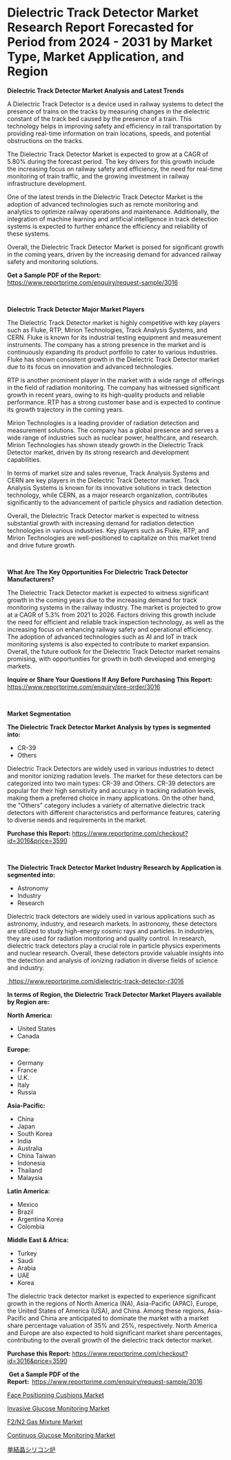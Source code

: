 <p><h1>Dielectric Track Detector Market Research Report Forecasted for Period from 2024 -  2031 by Market Type, Market Application, and Region</h1></p><p><strong>Dielectric Track Detector Market Analysis and Latest Trends</strong></p>
<p><p>A Dielectric Track Detector is a device used in railway systems to detect the presence of trains on the tracks by measuring changes in the dielectric constant of the track bed caused by the presence of a train. This technology helps in improving safety and efficiency in rail transportation by providing real-time information on train locations, speeds, and potential obstructions on the tracks.</p><p>The Dielectric Track Detector Market is expected to grow at a CAGR of 5.80% during the forecast period. The key drivers for this growth include the increasing focus on railway safety and efficiency, the need for real-time monitoring of train traffic, and the growing investment in railway infrastructure development. </p><p>One of the latest trends in the Dielectric Track Detector Market is the adoption of advanced technologies such as remote monitoring and analytics to optimize railway operations and maintenance. Additionally, the integration of machine learning and artificial intelligence in track detection systems is expected to further enhance the efficiency and reliability of these systems.</p><p>Overall, the Dielectric Track Detector Market is poised for significant growth in the coming years, driven by the increasing demand for advanced railway safety and monitoring solutions.</p></p>
<p><strong>Get a Sample PDF of the Report:&nbsp;</strong> <a href="https://www.reportprime.com/enquiry/request-sample/3016">https://www.reportprime.com/enquiry/request-sample/3016</a></p>
<p>&nbsp;</p>
<p><strong>Dielectric Track Detector Major Market Players</strong></p>
<p><p>The Dielectric Track Detector market is highly competitive with key players such as Fluke, RTP, Mirion Technologies, Track Analysis Systems, and CERN. Fluke is known for its industrial testing equipment and measurement instruments. The company has a strong presence in the market and is continuously expanding its product portfolio to cater to various industries. Fluke has shown consistent growth in the Dielectric Track Detector market due to its focus on innovation and advanced technologies.</p><p>RTP is another prominent player in the market with a wide range of offerings in the field of radiation monitoring. The company has witnessed significant growth in recent years, owing to its high-quality products and reliable performance. RTP has a strong customer base and is expected to continue its growth trajectory in the coming years.</p><p>Mirion Technologies is a leading provider of radiation detection and measurement solutions. The company has a global presence and serves a wide range of industries such as nuclear power, healthcare, and research. Mirion Technologies has shown steady growth in the Dielectric Track Detector market, driven by its strong research and development capabilities.</p><p>In terms of market size and sales revenue, Track Analysis Systems and CERN are key players in the Dielectric Track Detector market. Track Analysis Systems is known for its innovative solutions in track detection technology, while CERN, as a major research organization, contributes significantly to the advancement of particle physics and radiation detection.</p><p>Overall, the Dielectric Track Detector market is expected to witness substantial growth with increasing demand for radiation detection technologies in various industries. Key players such as Fluke, RTP, and Mirion Technologies are well-positioned to capitalize on this market trend and drive future growth.</p></p>
<p>&nbsp;</p>
<p><strong>What Are The Key Opportunities For Dielectric Track Detector Manufacturers?</strong></p>
<p><p>The Dielectric Track Detector market is expected to witness significant growth in the coming years due to the increasing demand for track monitoring systems in the railway industry. The market is projected to grow at a CAGR of 5.3% from 2021 to 2026. Factors driving this growth include the need for efficient and reliable track inspection technology, as well as the increasing focus on enhancing railway safety and operational efficiency. The adoption of advanced technologies such as AI and IoT in track monitoring systems is also expected to contribute to market expansion. Overall, the future outlook for the Dielectric Track Detector market remains promising, with opportunities for growth in both developed and emerging markets.</p></p>
<p><strong>Inquire or Share Your Questions If Any Before Purchasing This Report:</strong> <a href="https://www.reportprime.com/enquiry/pre-order/3016">https://www.reportprime.com/enquiry/pre-order/3016</a></p>
<p>&nbsp;</p>
<p><strong>Market Segmentation</strong></p>
<p><strong>The Dielectric Track Detector Market Analysis by types is segmented into:</strong></p>
<p><ul><li>CR-39</li><li>Others</li></ul></p>
<p><p>Dielectric Track Detectors are widely used in various industries to detect and monitor ionizing radiation levels. The market for these detectors can be categorized into two main types: CR-39 and Others. CR-39 detectors are popular for their high sensitivity and accuracy in tracking radiation levels, making them a preferred choice in many applications. On the other hand, the "Others" category includes a variety of alternative dielectric track detectors with different characteristics and performance features, catering to diverse needs and requirements in the market.</p></p>
<p><strong>Purchase this Report:&nbsp;</strong><a href="https://www.reportprime.com/checkout?id=3016&price=3590">https://www.reportprime.com/checkout?id=3016&price=3590</a></p>
<p>&nbsp;</p>
<p><strong>The Dielectric Track Detector Market Industry Research by Application is segmented into:</strong></p>
<p><ul><li>Astronomy</li><li>Industry</li><li>Research</li></ul></p>
<p><p>Dielectric track detectors are widely used in various applications such as astronomy, industry, and research markets. In astronomy, these detectors are utilized to study high-energy cosmic rays and particles. In industries, they are used for radiation monitoring and quality control. In research, dielectric track detectors play a crucial role in particle physics experiments and nuclear research. Overall, these detectors provide valuable insights into the detection and analysis of ionizing radiation in diverse fields of science and industry.</p></p>
<p><a href="https://www.reportprime.com/dielectric-track-detector-r3016">&nbsp;https://www.reportprime.com/dielectric-track-detector-r3016</a></p>
<p><strong>In terms of Region, the Dielectric Track Detector Market Players available by Region are:</strong></p>
<p>
    <p> <strong> North America: </strong>
        <ul>
            <li>United States</li>
            <li>Canada</li>
        </ul>
        </p> 
    <p> <strong> Europe: </strong>
        <ul>
            <li>Germany</li>
            <li>France</li>
            <li>U.K.</li>
            <li>Italy</li>
            <li>Russia</li>
        </ul>
        </p> 
    <p> <strong> Asia-Pacific: </strong>
        <ul>
            <li>China</li>
            <li>Japan</li>
            <li>South Korea</li>
            <li>India</li>
            <li>Australia</li>
            <li>China Taiwan</li>
            <li>Indonesia</li>
            <li>Thailand</li>
            <li>Malaysia</li>
        </ul>
        </p> 
    <p> <strong> Latin America: </strong>
        <ul>
            <li>Mexico</li>
            <li>Brazil</li>
            <li>Argentina Korea</li>
            <li>Colombia</li>
        </ul>
        </p> 
    <p> <strong> Middle East & Africa: </strong>
        <ul>
            <li>Turkey</li>
            <li>Saudi</li>
            <li>Arabia</li>
            <li>UAE</li>
            <li>Korea</li>
        </ul>
    </p>
    </p>
<p><p>The dielectric track detector market is expected to experience significant growth in the regions of North America (NA), Asia-Pacific (APAC), Europe, the United States of America (USA), and China. Among these regions, Asia-Pacific and China are anticipated to dominate the market with a market share percentage valuation of 35% and 25%, respectively. North America and Europe are also expected to hold significant market share percentages, contributing to the overall growth of the dielectric track detector market.</p></p>
<p><strong>Purchase this Report: </strong><a href="https://www.reportprime.com/checkout?id=3016&price=3590">https://www.reportprime.com/checkout?id=3016&price=3590</a></p>
<p>&nbsp;<strong>Get a Sample PDF of the Report:&nbsp;&nbsp;</strong><a href="https://www.reportprime.com/enquiry/request-sample/3016">https://www.reportprime.com/enquiry/request-sample/3016</a></p>
<p><strong></strong></p>
<p><p><a href="https://www.linkedin.com/pulse/deep-dive-face-positioning-cushions-market-itstrends-segmentation-tltzc">Face Positioning Cushions Market</a></p><p><a href="https://issuu.com/reportprime-2/docs/invasive-glucose-monitoring-market-size-2030.pptx">Invasive Glucose Monitoring Market</a></p><p><a href="https://www.linkedin.com/pulse/emerging-trends-f2n2-gas-mixture-market-global-outlook-e0irc">F2/N2 Gas Mixture Market</a></p><p><a href="https://issuu.com/reportprime-2/docs/continuos-glucose-monitoring-market-size-2030.pptx">Continuos Glucose Monitoring Market</a></p><p><a href="https://github.com/DwightHuels1/Market-Research-Report-List-2/blob/main/976018328893.md">単結晶シリコン炉</a></p></p>